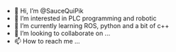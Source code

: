 - 👋 Hi, I’m @SauceQuiPik
- 👀 I’m interested in PLC programming and robotic
- 🌱 I’m currently learning ROS, python and a bit of c++
- 💞️ I’m looking to collaborate on ...
- 📫 How to reach me ...

<!---
SauceQuiPik/SauceQuiPik is a ✨ special ✨ repository because its `README.md` (this file) appears on your GitHub profile.
You can click the Preview link to take a look at your changes.
--->
